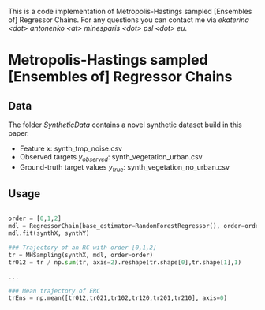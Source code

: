 This is a code implementation of Metropolis-Hastings sampled [Ensembles of] Regressor Chains.
For any questions you can contact me via <em>ekaterina \<dot\> antonenko \<at\> minesparis \<dot\> psl \<dot\> eu</em>.

# Metropolis-Hastings sampled [Ensembles of] Regressor Chains

## Data
The folder <em> SyntheticData </em> contains a novel synthetic dataset build in this paper. 
- Feature $x$: synth_tmp_noise.csv
- Observed targets $y_{observed}$: synth_vegetation_urban.csv
- Ground-truth target values $y_{true}$: synth_vegetation_no_urban.csv

## Usage

```python

order = [0,1,2]
mdl = RegressorChain(base_estimator=RandomForestRegressor(), order=order)
mdl.fit(synthX, synthY)

### Trajectory of an RC with order [0,1,2]
tr = MHSampling(synthX, mdl, order=order)
tr012 = tr / np.sum(tr, axis=2).reshape(tr.shape[0],tr.shape[1],1)

...

### Mean trajectory of ERC
trEns = np.mean([tr012,tr021,tr102,tr120,tr201,tr210], axis=0)

```
